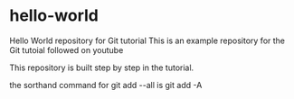 # hello-world
Hello World repository for Git tutorial
This is an example repository for the Git tutoial followed on youtube

This repository is built step by step in the tutorial.

the sorthand command for 
git add --all is 
git add -A  
